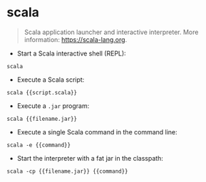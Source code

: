 # scala

> Scala application launcher and interactive interpreter.
> More information: <https://scala-lang.org>.

- Start a Scala interactive shell (REPL):

`scala`

- Execute a Scala script:

`scala {{script.scala}}`

- Execute a `.jar` program:

`scala {{filename.jar}}`

- Execute a single Scala command in the command line:

`scala -e {{command}}`

- Start the interpreter with a fat jar in the classpath:

`scala -cp {{filename.jar}} {{command}}`
